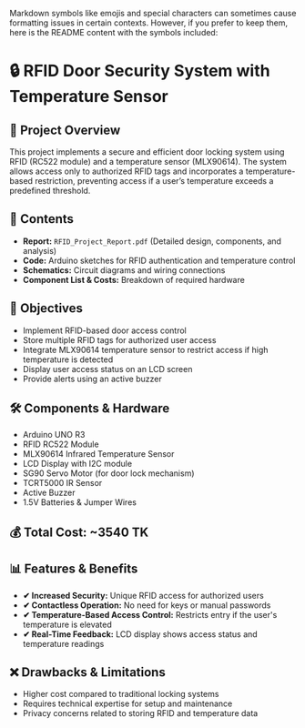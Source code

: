 Markdown symbols like emojis and special characters can sometimes cause formatting issues in certain contexts. However, if you prefer to keep them, here is the README content with the symbols included:

# 🔒 RFID Door Security System with Temperature Sensor

## 📄 Project Overview
This project implements a secure and efficient door locking system using RFID (RC522 module) and a temperature sensor (MLX90614). The system allows access only to authorized RFID tags and incorporates a temperature-based restriction, preventing access if a user’s temperature exceeds a predefined threshold.

## 📑 Contents
- **Report:** `RFID_Project_Report.pdf` (Detailed design, components, and analysis)
- **Code:** Arduino sketches for RFID authentication and temperature control
- **Schematics:** Circuit diagrams and wiring connections
- **Component List & Costs:** Breakdown of required hardware

## 🎯 Objectives
- Implement RFID-based door access control
- Store multiple RFID tags for authorized user access
- Integrate MLX90614 temperature sensor to restrict access if high temperature is detected
- Display user access status on an LCD screen
- Provide alerts using an active buzzer

## 🛠 Components & Hardware
- Arduino UNO R3
- RFID RC522 Module
- MLX90614 Infrared Temperature Sensor
- LCD Display with I2C module
- SG90 Servo Motor (for door lock mechanism)
- TCRT5000 IR Sensor
- Active Buzzer
- 1.5V Batteries & Jumper Wires

## 💰 Total Cost: ~3540 TK

## 📊 Features & Benefits
- **✔ Increased Security:** Unique RFID access for authorized users
- **✔ Contactless Operation:** No need for keys or manual passwords
- **✔ Temperature-Based Access Control:** Restricts entry if the user's temperature is elevated
- **✔ Real-Time Feedback:** LCD display shows access status and temperature readings

## ❌ Drawbacks & Limitations
- Higher cost compared to traditional locking systems
- Requires technical expertise for setup and maintenance
- Privacy concerns related to storing RFID and temperature data
